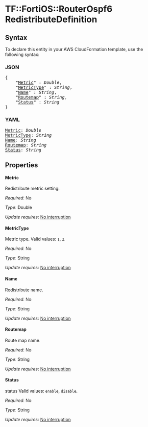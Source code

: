 # TF::FortiOS::RouterOspf6 RedistributeDefinition

## Syntax

To declare this entity in your AWS CloudFormation template, use the following syntax:

### JSON

<pre>
{
    "<a href="#metric" title="Metric">Metric</a>" : <i>Double</i>,
    "<a href="#metrictype" title="MetricType">MetricType</a>" : <i>String</i>,
    "<a href="#name" title="Name">Name</a>" : <i>String</i>,
    "<a href="#routemap" title="Routemap">Routemap</a>" : <i>String</i>,
    "<a href="#status" title="Status">Status</a>" : <i>String</i>
}
</pre>

### YAML

<pre>
<a href="#metric" title="Metric">Metric</a>: <i>Double</i>
<a href="#metrictype" title="MetricType">MetricType</a>: <i>String</i>
<a href="#name" title="Name">Name</a>: <i>String</i>
<a href="#routemap" title="Routemap">Routemap</a>: <i>String</i>
<a href="#status" title="Status">Status</a>: <i>String</i>
</pre>

## Properties

#### Metric

Redistribute metric setting.

_Required_: No

_Type_: Double

_Update requires_: [No interruption](https://docs.aws.amazon.com/AWSCloudFormation/latest/UserGuide/using-cfn-updating-stacks-update-behaviors.html#update-no-interrupt)

#### MetricType

Metric type. Valid values: `1`, `2`.

_Required_: No

_Type_: String

_Update requires_: [No interruption](https://docs.aws.amazon.com/AWSCloudFormation/latest/UserGuide/using-cfn-updating-stacks-update-behaviors.html#update-no-interrupt)

#### Name

Redistribute name.

_Required_: No

_Type_: String

_Update requires_: [No interruption](https://docs.aws.amazon.com/AWSCloudFormation/latest/UserGuide/using-cfn-updating-stacks-update-behaviors.html#update-no-interrupt)

#### Routemap

Route map name.

_Required_: No

_Type_: String

_Update requires_: [No interruption](https://docs.aws.amazon.com/AWSCloudFormation/latest/UserGuide/using-cfn-updating-stacks-update-behaviors.html#update-no-interrupt)

#### Status

status Valid values: `enable`, `disable`.

_Required_: No

_Type_: String

_Update requires_: [No interruption](https://docs.aws.amazon.com/AWSCloudFormation/latest/UserGuide/using-cfn-updating-stacks-update-behaviors.html#update-no-interrupt)

